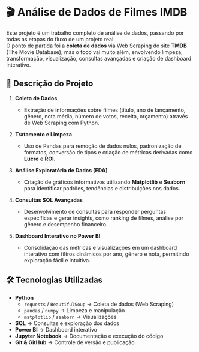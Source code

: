 # 🎬 Análise de Dados de Filmes IMDB

Este projeto é um trabalho completo de análise de dados, passando por todas as etapas do fluxo de um projeto real.  
O ponto de partida foi a **coleta de dados** via Web Scraping do site **TMDB** (The Movie Database), mas o foco vai muito além, envolvendo limpeza, transformação, visualização, consultas avançadas e criação de dashboard interativo.

## 📌 Descrição do Projeto
1. **Coleta de Dados**  
   - Extração de informações sobre filmes (título, ano de lançamento, gênero, nota média, número de votos, receita, orçamento) através de Web Scraping com Python.
   
2. **Tratamento e Limpeza**  
   - Uso de Pandas para remoção de dados nulos, padronização de formatos, conversão de tipos e criação de métricas derivadas como **Lucro** e **ROI**.

3. **Análise Exploratória de Dados (EDA)**  
   - Criação de gráficos informativos utilizando **Matplotlib** e **Seaborn** para identificar padrões, tendências e distribuições nos dados.

4. **Consultas SQL Avançadas**  
   - Desenvolvimento de consultas para responder perguntas específicas e gerar insights, como ranking de filmes, análise por gênero e desempenho financeiro.

5. **Dashboard Interativo no Power BI**  
   - Consolidação das métricas e visualizações em um dashboard interativo com filtros dinâmicos por ano, gênero e nota, permitindo exploração fácil e intuitiva.

## 🛠️ Tecnologias Utilizadas
- **Python**
  - `requests` / `BeautifulSoup` → Coleta de dados (Web Scraping)
  - `pandas` / `numpy` → Limpeza e manipulação
  - `matplotlib` / `seaborn` → Visualizações
- **SQL** → Consultas e exploração dos dados
- **Power BI** → Dashboard interativo
- **Jupyter Notebook** → Documentação e execução do código
- **Git & GitHub** → Controle de versão e publicação
